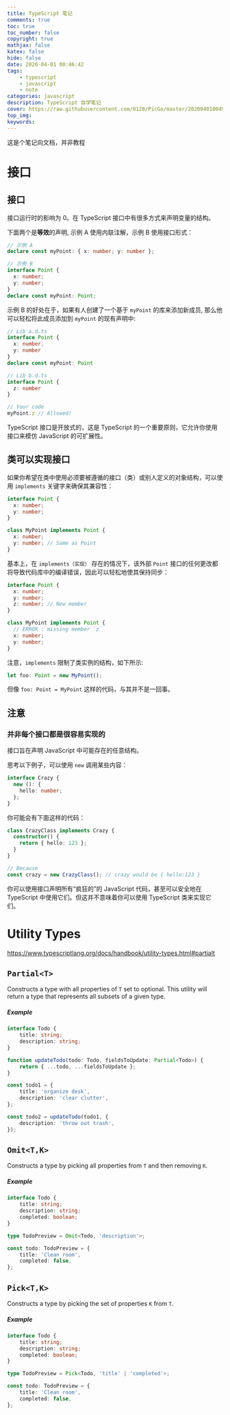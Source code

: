 ```yaml
---
title: TypeScript 笔记
comments: true
toc: true
toc_number: false
copyright: true
mathjax: false
katex: false
hide: false
date: 2020-04-01 00:46:42
tags:
	- typescript
	- javascript
	- note
categories: javascript
description: TypeScript 自学笔记
cover: https://raw.githubusercontent.com/8128/PicGo/master/20200401004938.png
top_img:
keywords:
---
```


这是个笔记向文档，并非教程

# 接口

## 接口

接口运行时的影响为 0。在 TypeScript 接口中有很多方式来声明变量的结构。

下面两个是**等效**的声明, 示例 A 使用内联注解，示例 B 使用接口形式：

```ts
// 示例 A
declare const myPoint: { x: number; y: number };

// 示例 B
interface Point {
  x: number;
  y: number;
}
declare const myPoint: Point;
```

示例 B 的好处在于，如果有人创建了一个基于 `myPoint` 的库来添加新成员, 那么他可以轻松将此成员添加到 `myPoint` 的现有声明中:

```ts
// Lib a.d.ts
interface Point {
  x: number,
  y: number
}
declare const myPoint: Point

// Lib b.d.ts
interface Point {
  z: number
}

// Your code
myPoint.z // Allowed!
```

TypeScript 接口是开放式的，这是 TypeScript 的一个重要原则，它允许你使用接口来模仿 JavaScript 的可扩展性。

## 类可以实现接口

如果你希望在类中使用必须要被遵循的接口（类）或别人定义的对象结构，可以使用 `implements` 关键字来确保其兼容性：

```ts
interface Point {
  x: number;
  y: number;
}

class MyPoint implements Point {
  x: number;
  y: number; // Same as Point
}
```

基本上，在 `implements（实现）` 存在的情况下，该外部 `Point` 接口的任何更改都将导致代码库中的编译错误，因此可以轻松地使其保持同步：

```ts
interface Point {
  x: number;
  y: number;
  z: number; // New member
}

class MyPoint implements Point {
  // ERROR : missing member `z`
  x: number;
  y: number;
}
```

注意，`implements` 限制了类实例的结构，如下所示:

```ts
let foo: Point = new MyPoint();
```

但像 `foo: Point = MyPoint` 这样的代码，与其并不是一回事。

## 注意

### 并非每个接口都是很容易实现的

接口旨在声明 JavaScript 中可能存在的任意结构。

思考以下例子，可以使用 `new` 调用某些内容：

```ts
interface Crazy {
  new (): {
    hello: number;
  };
}
```

你可能会有下面这样的代码：

```ts
class CrazyClass implements Crazy {
  constructor() {
    return { hello: 123 };
  }
}

// Because
const crazy = new CrazyClass(); // crazy would be { hello:123 }
```

你可以使用接口声明所有“疯狂的”的 JavaScript 代码，甚至可以安全地在 TypeScript 中使用它们。但这并不意味着你可以使用 TypeScript 类来实现它们。

# Utility Types

https://www.typescriptlang.org/docs/handbook/utility-types.html#partialt

## `Partial<T>`

Constructs a type with all properties of `T` set to optional. This utility will return a type that represents all subsets of a given type.

##### Example 

```ts
interface Todo {
    title: string;
    description: string;
}

function updateTodo(todo: Todo, fieldsToUpdate: Partial<Todo>) {
    return { ...todo, ...fieldsToUpdate };
}

const todo1 = {
    title: 'organize desk',
    description: 'clear clutter',
};

const todo2 = updateTodo(todo1, {
    description: 'throw out trash',
});
```

## `Omit<T,K>`

Constructs a type by picking all properties from `T` and then removing `K`.

##### Example

```ts
interface Todo {
    title: string;
    description: string;
    completed: boolean;
}

type TodoPreview = Omit<Todo, 'description'>;

const todo: TodoPreview = {
    title: 'Clean room',
    completed: false,
};
```

## `Pick<T,K>`

Constructs a type by picking the set of properties `K` from `T`.

##### Example

```ts
interface Todo {
    title: string;
    description: string;
    completed: boolean;
}

type TodoPreview = Pick<Todo, 'title' | 'completed'>;

const todo: TodoPreview = {
    title: 'Clean room',
    completed: false,
};
```

